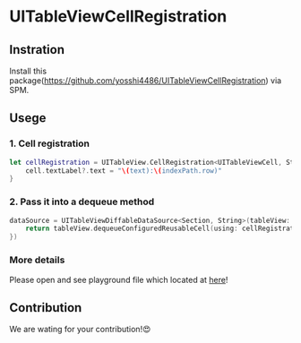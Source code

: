 # UITableViewCellRegistration

## Instration
Install this package(https://github.com/yosshi4486/UITableViewCellRegistration) via SPM.

## Usege
### 1. Cell registration

```swift
let cellRegistration = UITableView.CellRegistration<UITableViewCell, String> { cell, indexPath, text in
    cell.textLabel?.text = "\(text):\(indexPath.row)"
}
```

### 2. Pass it into a dequeue method

```swift
dataSource = UITableViewDiffableDataSource<Section, String>(tableView: tableView, cellProvider: { (tableView, indexPath, item) -> UITableViewCell? in
    return tableView.dequeueConfiguredReusableCell(using: cellRegistration, for: indexPath, item: item)
})
```

### More details
Please open and see playground file which located at [here](https://github.com/yosshi4486/UITableViewCellRegistration/blob/main/MyPlayground.playground/Contents.swift)!

## Contribution
We are wating for your contribution!😍
